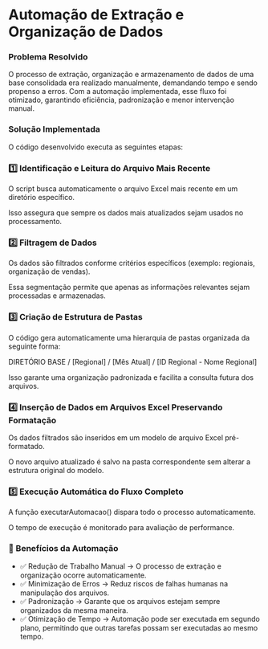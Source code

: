 # Automação de Extração e Organização de Dados

### Problema Resolvido

O processo de extração, organização e armazenamento de dados de uma base consolidada era realizado manualmente, demandando tempo e sendo propenso a erros. Com a automação implementada, esse fluxo foi otimizado, garantindo eficiência, padronização e menor intervenção manual.

### Solução Implementada

O código desenvolvido executa as seguintes etapas:

### 1️⃣ Identificação e Leitura do Arquivo Mais Recente

O script busca automaticamente o arquivo Excel mais recente em um diretório específico.

Isso assegura que sempre os dados mais atualizados sejam usados no processamento.

### 2️⃣ Filtragem de Dados

Os dados são filtrados conforme critérios específicos (exemplo: regionais, organização de vendas).

Essa segmentação permite que apenas as informações relevantes sejam processadas e armazenadas.

### 3️⃣ Criação de Estrutura de Pastas

O código gera automaticamente uma hierarquia de pastas organizada da seguinte forma:

DIRETÓRIO BASE / [Regional] / [Mês Atual] / [ID Regional - Nome Regional]

Isso garante uma organização padronizada e facilita a consulta futura dos arquivos.

### 4️⃣ Inserção de Dados em Arquivos Excel Preservando Formatação

Os dados filtrados são inseridos em um modelo de arquivo Excel pré-formatado.

O novo arquivo atualizado é salvo na pasta correspondente sem alterar a estrutura original do modelo.

### 5️⃣ Execução Automática do Fluxo Completo

A função executarAutomacao() dispara todo o processo automaticamente.

O tempo de execução é monitorado para avaliação de performance.

### 🚀 Benefícios da Automação

- ✅ Redução de Trabalho Manual → O processo de extração e organização ocorre automaticamente.
- ✅ Minimização de Erros → Reduz riscos de falhas humanas na manipulação dos arquivos.
- ✅ Padronização → Garante que os arquivos estejam sempre organizados da mesma maneira.
- ✅ Otimização de Tempo → Automação pode ser executada em segundo plano, permitindo que outras tarefas possam ser executadas ao mesmo tempo.
